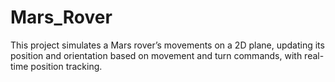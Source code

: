 # Mars_Rover
This project simulates a Mars rover’s movements on a 2D plane, updating its position and orientation based on movement and turn commands, with real-time position tracking.
